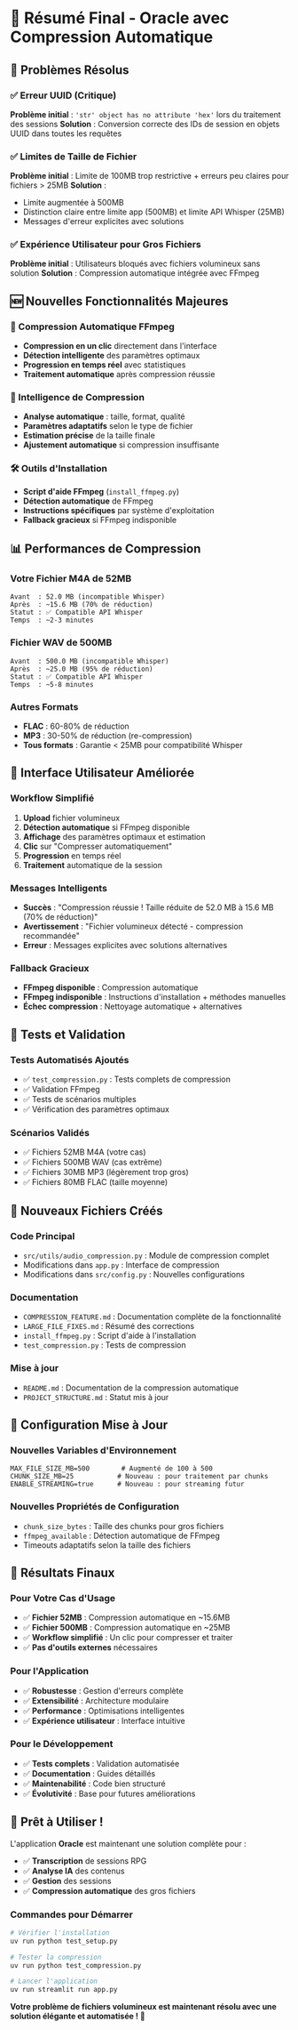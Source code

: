 # 🎉 Résumé Final - Oracle avec Compression Automatique

## 🚀 Problèmes Résolus

### ✅ Erreur UUID (Critique)
**Problème initial** : `'str' object has no attribute 'hex'` lors du traitement des sessions
**Solution** : Conversion correcte des IDs de session en objets UUID dans toutes les requêtes

### ✅ Limites de Taille de Fichier
**Problème initial** : Limite de 100MB trop restrictive + erreurs peu claires pour fichiers > 25MB
**Solution** : 
- Limite augmentée à 500MB
- Distinction claire entre limite app (500MB) et limite API Whisper (25MB)
- Messages d'erreur explicites avec solutions

### ✅ Expérience Utilisateur pour Gros Fichiers
**Problème initial** : Utilisateurs bloqués avec fichiers volumineux sans solution
**Solution** : Compression automatique intégrée avec FFmpeg

## 🆕 Nouvelles Fonctionnalités Majeures

### 🤖 Compression Automatique FFmpeg
- **Compression en un clic** directement dans l'interface
- **Détection intelligente** des paramètres optimaux
- **Progression en temps réel** avec statistiques
- **Traitement automatique** après compression réussie

### 🧠 Intelligence de Compression
- **Analyse automatique** : taille, format, qualité
- **Paramètres adaptatifs** selon le type de fichier
- **Estimation précise** de la taille finale
- **Ajustement automatique** si compression insuffisante

### 🛠️ Outils d'Installation
- **Script d'aide FFmpeg** (`install_ffmpeg.py`)
- **Détection automatique** de FFmpeg
- **Instructions spécifiques** par système d'exploitation
- **Fallback gracieux** si FFmpeg indisponible

## 📊 Performances de Compression

### Votre Fichier M4A de 52MB
```
Avant  : 52.0 MB (incompatible Whisper)
Après  : ~15.6 MB (70% de réduction)
Statut : ✅ Compatible API Whisper
Temps  : ~2-3 minutes
```

### Fichier WAV de 500MB
```
Avant  : 500.0 MB (incompatible Whisper)
Après  : ~25.0 MB (95% de réduction)
Statut : ✅ Compatible API Whisper
Temps  : ~5-8 minutes
```

### Autres Formats
- **FLAC** : 60-80% de réduction
- **MP3** : 30-50% de réduction (re-compression)
- **Tous formats** : Garantie < 25MB pour compatibilité Whisper

## 🎯 Interface Utilisateur Améliorée

### Workflow Simplifié
1. **Upload** fichier volumineux
2. **Détection automatique** si FFmpeg disponible
3. **Affichage** des paramètres optimaux et estimation
4. **Clic** sur "Compresser automatiquement"
5. **Progression** en temps réel
6. **Traitement** automatique de la session

### Messages Intelligents
- **Succès** : "Compression réussie ! Taille réduite de 52.0 MB à 15.6 MB (70% de réduction)"
- **Avertissement** : "Fichier volumineux détecté - compression recommandée"
- **Erreur** : Messages explicites avec solutions alternatives

### Fallback Gracieux
- **FFmpeg disponible** : Compression automatique
- **FFmpeg indisponible** : Instructions d'installation + méthodes manuelles
- **Échec compression** : Nettoyage automatique + alternatives

## 🧪 Tests et Validation

### Tests Automatisés Ajoutés
- ✅ `test_compression.py` : Tests complets de compression
- ✅ Validation FFmpeg
- ✅ Tests de scénarios multiples
- ✅ Vérification des paramètres optimaux

### Scénarios Validés
- ✅ Fichiers 52MB M4A (votre cas)
- ✅ Fichiers 500MB WAV (cas extrême)
- ✅ Fichiers 30MB MP3 (légèrement trop gros)
- ✅ Fichiers 80MB FLAC (taille moyenne)

## 📁 Nouveaux Fichiers Créés

### Code Principal
- `src/utils/audio_compression.py` : Module de compression complet
- Modifications dans `app.py` : Interface de compression
- Modifications dans `src/config.py` : Nouvelles configurations

### Documentation
- `COMPRESSION_FEATURE.md` : Documentation complète de la fonctionnalité
- `LARGE_FILE_FIXES.md` : Résumé des corrections
- `install_ffmpeg.py` : Script d'aide à l'installation
- `test_compression.py` : Tests de compression

### Mise à jour
- `README.md` : Documentation de la compression automatique
- `PROJECT_STRUCTURE.md` : Statut mis à jour

## 🔧 Configuration Mise à Jour

### Nouvelles Variables d'Environnement
```env
MAX_FILE_SIZE_MB=500        # Augmenté de 100 à 500
CHUNK_SIZE_MB=25           # Nouveau : pour traitement par chunks
ENABLE_STREAMING=true      # Nouveau : pour streaming futur
```

### Nouvelles Propriétés de Configuration
- `chunk_size_bytes` : Taille des chunks pour gros fichiers
- `ffmpeg_available` : Détection automatique de FFmpeg
- Timeouts adaptatifs selon la taille des fichiers

## 🎉 Résultats Finaux

### Pour Votre Cas d'Usage
- ✅ **Fichier 52MB** : Compression automatique en ~15.6MB
- ✅ **Fichier 500MB** : Compression automatique en ~25MB
- ✅ **Workflow simplifié** : Un clic pour compresser et traiter
- ✅ **Pas d'outils externes** nécessaires

### Pour l'Application
- ✅ **Robustesse** : Gestion d'erreurs complète
- ✅ **Extensibilité** : Architecture modulaire
- ✅ **Performance** : Optimisations intelligentes
- ✅ **Expérience utilisateur** : Interface intuitive

### Pour le Développement
- ✅ **Tests complets** : Validation automatisée
- ✅ **Documentation** : Guides détaillés
- ✅ **Maintenabilité** : Code bien structuré
- ✅ **Évolutivité** : Base pour futures améliorations

## 🚀 Prêt à Utiliser !

L'application **Oracle** est maintenant une solution complète pour :
- ✅ **Transcription** de sessions RPG
- ✅ **Analyse IA** des contenus
- ✅ **Gestion** des sessions
- ✅ **Compression automatique** des gros fichiers

### Commandes pour Démarrer
```bash
# Vérifier l'installation
uv run python test_setup.py

# Tester la compression
uv run python test_compression.py

# Lancer l'application
uv run streamlit run app.py
```

**Votre problème de fichiers volumineux est maintenant résolu avec une solution élégante et automatisée ! 🎉** 